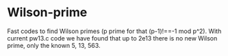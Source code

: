 # Wilson-prime
Fast codes to find Wilson primes (p prime for that (p-1)!==-1 mod p^2). With current pw13.c code we have found that up to 2e13 there is no new Wilson prime, only the known 5, 13, 563.
